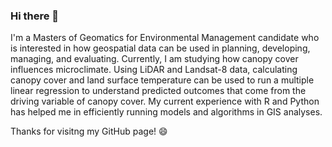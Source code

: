 ### Hi there 👋

I'm a Masters of Geomatics for Environmental Management candidate who is interested in how geospatial data can be used in planning, developing, managing, and evaluating. Currently, I am studying how canopy cover influences microclimate. Using LiDAR and Landsat-8 data, calculating canopy cover and land surface temperature can be used to run a multiple linear regression to understand predicted outcomes that come from the driving variable of canopy cover. My current experience with R and Python has helped me in efficiently running models and algorithms in GIS analyses.

Thanks for visitng my GitHub page! 😄

<!--
**meaganng/meaganng** is a ✨ _special_ ✨ repository because its `README.md` (this file) appears on your GitHub profile.

Here are some ideas to get you started:

- 🔭 I’m currently working on ...
- 🌱 I’m currently learning ...
- 👯 I’m looking to collaborate on ...
- 🤔 I’m looking for help with ...
- 💬 Ask me about ...
- 📫 How to reach me: ...
- 😄 Pronouns: ...
- ⚡ Fun fact: ...
-->
